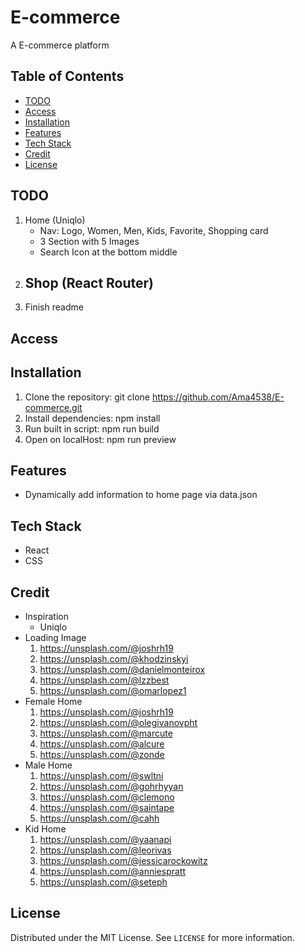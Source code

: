 # E-commerce
A E-commerce platform

## Table of Contents
- [TODO](#TODO)
- [Access](#Access)
- [Installation](#installation)
- [Features](#features)
- [Tech Stack](#tech-stack)
- [Credit](#Credit)
- [License](#license)

## TODO
1. Home (Uniqlo)
    - Nav: Logo, Women, Men, Kids, Favorite, Shopping card
    - 3 Section with 5 Images
    - Search Icon at the bottom middle
2. Shop (React Router)
    - 
3. Finish readme

## Access

## Installation
1. Clone the repository: git clone https://github.com/Ama4538/E-commerce.git
2. Install dependencies: npm install
3. Run built in script: npm run build
4. Open on localHost: npm run preview

## Features
- Dynamically add information to home page via data.json

## Tech Stack
- React
- CSS

## Credit
- Inspiration
    - Uniqlo
- Loading Image 
    1. https://unsplash.com/@joshrh19
    2. https://unsplash.com/@khodzinskyi 
    3. https://unsplash.com/@danielmonteirox
    4. https://unsplash.com/@lzzbest
    5. https://unsplash.com/@omarlopez1 
- Female Home 
    1. https://unsplash.com/@joshrh19
    2. https://unsplash.com/@olegivanovpht 
    3. https://unsplash.com/@marcute
    4. https://unsplash.com/@alcure
    5. https://unsplash.com/@zonde
- Male Home 
    1. https://unsplash.com/@swltni
    2. https://unsplash.com/@gohrhyyan
    3. https://unsplash.com/@clemono
    4. https://unsplash.com/@saintape
    5. https://unsplash.com/@cahh
- Kid Home
    1. https://unsplash.com/@yaanapi
    2. https://unsplash.com/@leorivas
    3. https://unsplash.com/@jessicarockowitz 
    4. https://unsplash.com/@anniespratt 
    5. https://unsplash.com/@seteph
    
## License
Distributed under the MIT License. See `LICENSE` for more information.